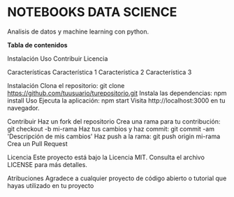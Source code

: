 # NOTEBOOKS DATA SCIENCE

Analisis de datos y machine learning con python. 

**Tabla de contenidos**

Instalación
Uso
Contribuir
Licencia


Características
Característica 1
Característica 2
Característica 3

Instalación
Clona el repositorio: git clone https://github.com/tuusuario/turepositorio.git
Instala las dependencias: npm install
Uso
Ejecuta la aplicación: npm start
Visita http://localhost:3000 en tu navegador.

Contribuir
Haz un fork del repositorio
Crea una rama para tu contribución: git checkout -b mi-rama
Haz tus cambios y haz commit: git commit -am 'Descripción de mis cambios'
Haz push a la rama: git push origin mi-rama
Crea un Pull Request


Licencia
Este proyecto está bajo la Licencia MIT. Consulta el archivo LICENSE para más detalles.

Atribuciones
Agradece a cualquier proyecto de código abierto o tutorial que hayas utilizado en tu proyecto


